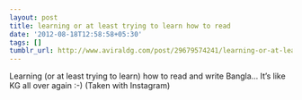 ```yaml
---
layout: post
title: learning or at least trying to learn how to read
date: '2012-08-18T12:58:58+05:30'
tags: []
tumblr_url: http://www.aviraldg.com/post/29679574241/learning-or-at-least-trying-to-learn-how-to-read
---
```

Learning (or at least trying to learn) how to read and write Bangla… It’s like KG all over again :-)  (Taken with Instagram)
